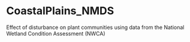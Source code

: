 # CoastalPlains_NMDS
Effect of disturbance on plant communities using data from the National Wetland Condition Assessment (NWCA)

